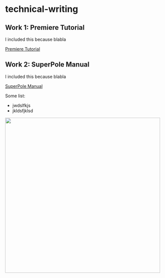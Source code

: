 # technical-writing

## Work 1: Premiere Tutorial

I included this because blabla

[Premiere Tutorial](https://github.com/thediplock/technical-writing/raw/master/Premiere%20Teach-a-class.pdf)


## Work 2: SuperPole Manual

I included this because blabla

[SuperPole Manual](https://somelink.com)

Some list:
* jwdslfkjs
* jkldsfjklsd

<img src="http://hs.sbcounty.gov/CN/Photo%20Gallery/Sample%20Picture%20-%20Koala.jpg" width="500"/>
